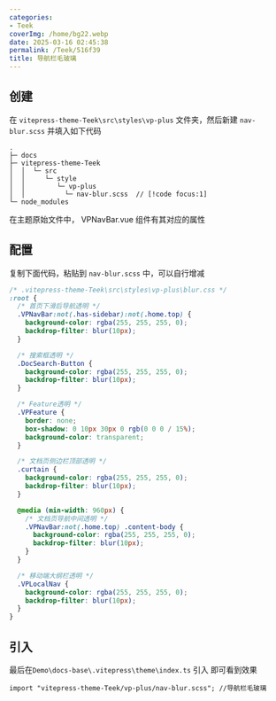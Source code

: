 ```yaml
---
categories:
- Teek
coverImg: /home/bg22.webp
date: 2025-03-16 02:45:38
permalink: /Teek/516f39
title: 导航栏毛玻璃
---
```

## 创建

在 `vitepress-theme-Teek\src\styles\vp-plus` 文件夹，然后新建 `nav-blur.scss` 并填入如下代码

```scss{7}
.
├─ docs
├─ vitepress-theme-Teek
│  │  └─ src
│  │     └─ style
│  │        └─ vp-plus
│  │          └─ nav-blur.scss  // [!code focus:1]
└─ node_modules
```

在主题原始文件中， VPNavBar.vue 组件有其对应的属性

## 配置

复制下面代码，粘贴到 `nav-blur.scss` 中，可以自行增减

```scss
/* .vitepress-theme-Teek\src\styles\vp-plus\blur.css */
:root {
  /* 首页下滑后导航透明 */
  .VPNavBar:not(.has-sidebar):not(.home.top) {
    background-color: rgba(255, 255, 255, 0);
    backdrop-filter: blur(10px);
  }

  /* 搜索框透明 */
  .DocSearch-Button {
    background-color: rgba(255, 255, 255, 0);
    backdrop-filter: blur(10px);
  }

  /* Feature透明 */
  .VPFeature {
    border: none;
    box-shadow: 0 10px 30px 0 rgb(0 0 0 / 15%);
    background-color: transparent;
  }

  /* 文档页侧边栏顶部透明 */
  .curtain {
    background-color: rgba(255, 255, 255, 0);
    backdrop-filter: blur(10px);
  }

  @media (min-width: 960px) {
    /* 文档页导航中间透明 */
    .VPNavBar:not(.home.top) .content-body {
      background-color: rgba(255, 255, 255, 0);
      backdrop-filter: blur(10px);
    }
  }

  /* 移动端大纲栏透明 */
  .VPLocalNav {
    background-color: rgba(255, 255, 255, 0);
    backdrop-filter: blur(10px);
  }
}
```

## 引入

最后在`Demo\docs-base\.vitepress\theme\index.ts` 引入 即可看到效果

```ts{1}
import "vitepress-theme-Teek/vp-plus/nav-blur.scss"; //导航栏毛玻璃
```
